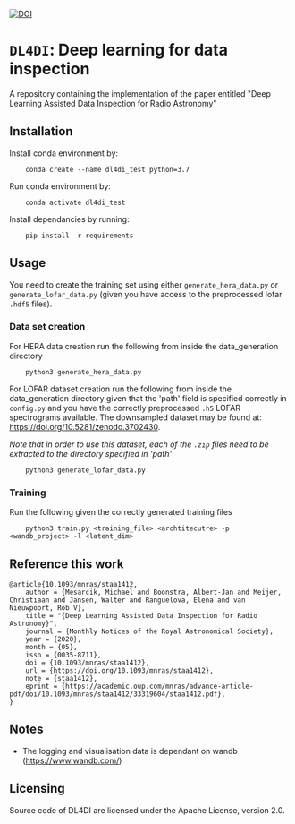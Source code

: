 [![DOI](https://zenodo.org/badge/242111858.svg)](https://zenodo.org/badge/latestdoi/242111858)


# `DL4DI`: Deep learning for data inspection
A repository containing the implementation of the paper entitled "Deep Learning Assisted Data Inspection for Radio Astronomy"

## Installation 
Install conda environment by:
``` 
    conda create --name dl4di_test python=3.7
``` 
Run conda environment by:
``` 
    conda activate dl4di_test
``` 

Install dependancies by running:
``` 
    pip install -r requirements
``` 
## Usage

You need to create the training set using either `generate_hera_data.py` or `generate_lofar_data.py` (given you have access to the preprocessed lofar `.hdf5` files).

### Data set creation
For HERA data creation run the following from inside the data_generation directory
``` 
    python3 generate_hera_data.py
``` 

For LOFAR dataset creation run the following from inside the data_generation directory given that the 'path' field is specified correctly in `config.py` and you have the correctly preprocessed `.h5` LOFAR spectrograms available. The downsampled dataset may be found at: https://doi.org/10.5281/zenodo.3702430. 

_Note that in order to use this dataset, each of the `.zip` files need to be extracted to the directory specified in 'path'_


``` 
    python3 generate_lofar_data.py
``` 

### Training 
Run the following given the correctly generated training files
```
    python3 train.py <training_file> <archtitecutre> -p <wandb_project> -l <latent_dim>
```

## Reference this work
```
@article{10.1093/mnras/staa1412,
    author = {Mesarcik, Michael and Boonstra, Albert-Jan and Meijer, Christiaan and Jansen, Walter and Ranguelova, Elena and van Nieuwpoort, Rob V},
    title = "{Deep Learning Assisted Data Inspection for Radio Astronomy}",
    journal = {Monthly Notices of the Royal Astronomical Society},
    year = {2020},
    month = {05},
    issn = {0035-8711},
    doi = {10.1093/mnras/staa1412},
    url = {https://doi.org/10.1093/mnras/staa1412},
    note = {staa1412},
    eprint = {https://academic.oup.com/mnras/advance-article-pdf/doi/10.1093/mnras/staa1412/33319604/staa1412.pdf},
}
```



## Notes
- The logging and visualisation data is dependant on wandb (https://www.wandb.com/)

## Licensing
Source code of DL4DI are licensed under the Apache License, version 2.0.

